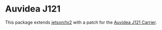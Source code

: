 # Auvidea J121

This package extends [jetson/tx2] with a patch for the [Auvidea J121 Carrier].

[jetson/tx2]: ../../jetson/tx2
[Auvidea J121 Carrier]: https://auvidea.eu/product/70718/
